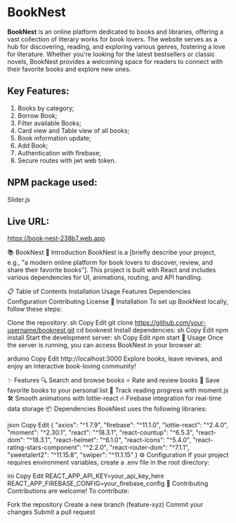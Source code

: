 # BookNest

**BookNest** is an online platform dedicated to books and libraries, offering a vast collection of literary works for book lovers. The website serves as a hub for discovering, reading, and exploring various genres, fostering a love for literature. Whether you're looking for the latest bestsellers or classic novels, BookNest provides a welcoming space for readers to connect with their favorite books and explore new ones.

## Key Features:

1. Books by category;
2. Borrow Book;
3. Filter available Books;
4. Card view and Table view of all books;
5. Book information update;
6. Add Book;
7. Authentication with firebase;
8. Secure routes with jwt web token.

## NPM package used:

Slider.js

## Live URL:

https://book-nest-238b7.web.app

📚 BookNest
📖 Introduction
BookNest is a [briefly describe your project, e.g., "a modern online platform for book lovers to discover, review, and share their favorite books"]. This project is built with React and includes various dependencies for UI, animations, routing, and API handling.

📋 Table of Contents
Installation
Usage
Features
Dependencies
Configuration
Contributing
License
🔧 Installation
To set up BookNest locally, follow these steps:

Clone the repository:
sh
Copy
Edit
git clone https://github.com/your-username/booknest.git
cd booknest
Install dependencies:
sh
Copy
Edit
npm install
Start the development server:
sh
Copy
Edit
npm start
🚀 Usage
Once the server is running, you can access BookNest in your browser at:

arduino
Copy
Edit
http://localhost:3000
Explore books, leave reviews, and enjoy an interactive book-loving community!

✨ Features
🔍 Search and browse books
⭐ Rate and review books
📌 Save favorite books to your personal list
📅 Track reading progress with moment.js
🛠️ Smooth animations with lottie-react
🔥 Firebase integration for real-time data storage
📦 Dependencies
BookNest uses the following libraries:

json
Copy
Edit
{
  "axios": "^1.7.9",
  "firebase": "^11.1.0",
  "lottie-react": "^2.4.0",
  "moment": "^2.30.1",
  "react": "^18.3.1",
  "react-countup": "^6.5.3",
  "react-dom": "^18.3.1",
  "react-helmet": "^6.1.0",
  "react-icons": "^5.4.0",
  "react-rating-stars-component": "^2.2.0",
  "react-router-dom": "^7.1.1",
  "sweetalert2": "^11.15.8",
  "swiper": "^11.1.15"
}
⚙️ Configuration
If your project requires environment variables, create a .env file in the root directory:

ini
Copy
Edit
REACT_APP_API_KEY=your_api_key_here
REACT_APP_FIREBASE_CONFIG=your_firebase_config
🤝 Contributing
Contributions are welcome! To contribute:

Fork the repository
Create a new branch (feature-xyz)
Commit your changes
Submit a pull request


